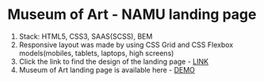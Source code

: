 # Museum of Art - NAMU landing page
1. Stack: HTML5, CSS3, SAAS(SCSS), BEM
2. Responsive layout was made by using CSS Grid and CSS Flexbox models(mobiles, tablets, laptops, high screens)
3. Click the link to find the design of the landing page - [LINK](https://www.figma.com/file/i8XiqSgs44QEVPHuMbkNO2/museum-prototype?node-id=323%3A1957)
4. Museum of Art landing page is available here - [DEMO](https://furude-rika.github.io/New-Museum-of-Art/)

